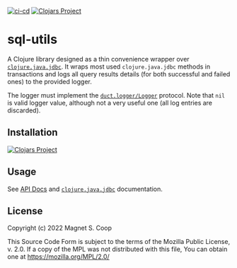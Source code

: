 [![ci-cd](https://github.com/gethop-dev/sql-utils/actions/workflows/ci-cd.yml/badge.svg)](https://github.com/gethop-dev/sql-utils/actions/workflows/ci-cd.yml)
[![Clojars Project](https://img.shields.io/clojars/v/dev.gethop/sql-utils.svg)](https://clojars.org/dev.gethop/sql-utils)

# sql-utils

A Clojure library designed as a thin convenience wrapper over [`clojure.java.jdbc`](https://github.com/clojure/java.jdbc). It wraps most used `clojure.java.jdbc` methods in transactions and logs all query results details (for both successful and failed ones) to the provided logger.

The logger must implement the [`duct.logger/Logger`](https://github.com/duct-framework/logger) protocol. Note that `nil` is valid logger value, although not a very useful one (all log entries are discarded).

## Installation

[![Clojars Project](https://clojars.org/dev.gethop/sql-utils/latest-version.svg)](https://clojars.org/dev.gethop/sql-utils)

## Usage

See [API Docs](https://gethop-dev.github.io/sql-utils/api/) and [`clojure.java.jdbc`](https://github.com/clojure/java.jdbc) documentation.

## License

Copyright (c) 2022 Magnet S. Coop

This Source Code Form is subject to the terms of the Mozilla Public License,
v. 2.0. If a copy of the MPL was not distributed with this file, You can obtain
one at https://mozilla.org/MPL/2.0/
